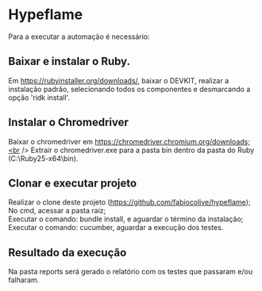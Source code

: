 # Hypeflame

Para a executar a automação é necessário:

## Baixar e instalar o Ruby. 

Em https://rubyinstaller.org/downloads/, baixar o DEVKIT, realizar a instalação padrão, selecionando todos os componentes e desmarcando a opção 'ridk install'.

## Instalar o Chromedriver

Baixar o chromedriver em https://chromedriver.chromium.org/downloads;<br />
Extrair o chromedriver.exe para a pasta bin dentro da pasta do Ruby (C:\Ruby25-x64\bin).

## Clonar e executar projeto

Realizar o clone deste projeto (https://github.com/fabiocolive/hypeflame);<br />
No cmd, acessar a pasta raiz;<br />
Executar o comando: bundle install, e aguardar o término da instalação;<br />
Executar o comando: cucumber, aguardar a execução dos testes.

## Resultado da execução

Na pasta reports será gerado o relatório com os testes que passaram e/ou falharam.


